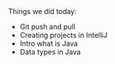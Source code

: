 Things we did today:
- Git push and pull
- Creating projects in IntelliJ
- Intro what is Java
- Data types in Java
